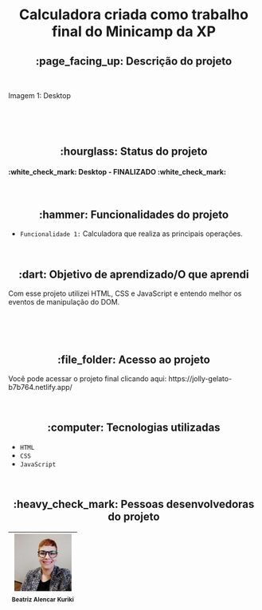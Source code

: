 
<h1 align="center"> 
Calculadora criada como trabalho final do Minicamp da XP</h1>

<h2 align="center">:page_facing_up: Descrição do projeto </h2>
<p>  </p>

<br>

<p>Imagem 1: Desktop</p>
<p align="center"><img src="" width:1000></p>

<br>
<h2 align="center">:hourglass: Status do projeto </h2>
<h4> :white_check_mark: Desktop - FINALIZADO :white_check_mark: </h4>


<br>
<h2 align="center">:hammer: Funcionalidades do projeto </h2>

- ``Funcionalidade 1:`` Calculadora que realiza as principais operações.

<br>
<h2 align="center"> :dart: Objetivo de aprendizado/O que aprendi </h2>
<p>Com esse projeto utilizei HTML, CSS e JavaScript e entendo melhor os eventos de manipulação do DOM. </p>

<br>
<br>




<br>
<h2 align="center"> :file_folder: Acesso ao projeto </h2>
<p> Você pode acessar o projeto final clicando aqui: https://jolly-gelato-b7b764.netlify.app/</p>
<br>
<h2 align="center"> :computer: Tecnologias utilizadas </h2>

- ``HTML``
- ``CSS``
- ``JavaScript``

<br>
<h2 align="center"> :heavy_check_mark: Pessoas desenvolvedoras do projeto </h2>

| <img src="https://github.com/BeatrizKuriki/SistemaEnvioDeEmail/blob/main/assets/beatrizdev.jpg" width=115><br><sub>Beatriz Alencar Kuriki</sub> | 
| :---: |



